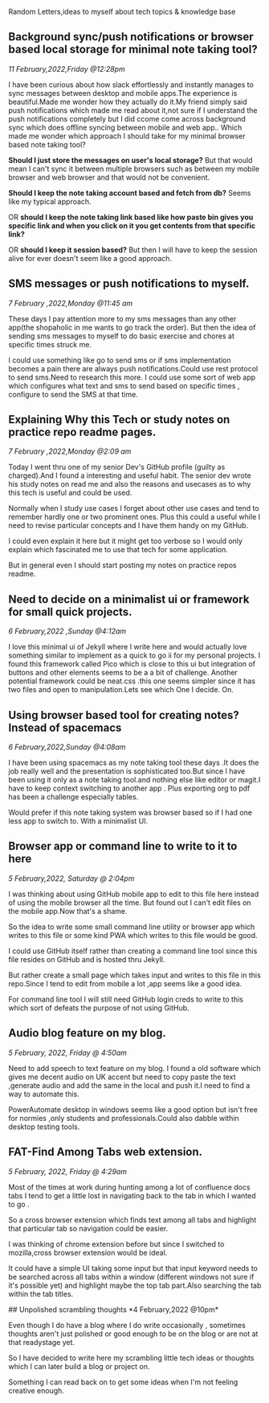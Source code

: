 
Random Letters,ideas to myself about tech topics & knowledge base

<!--[Unpolished scrambling thoughts](Unpolished scrambling thoughts)-->

## Background sync/push notifications or browser based local storage for minimal note taking tool?
*11 February,2022,Friday @12:28pm*


I have been curious about how slack effortlessly and instantly manages to sync messages between desktop and mobile apps.The experience is beautiful.Made me wonder how they actually do it.My friend simply said push notifications which made me read about it,not sure if I understand the push notifications completely but I did ccome come across background sync which does offline syncing between mobile and web app..
Which made me wonder which approach I should take for my minimal browser based note taking tool?


**Should I just store the messages on user's local storage?** But that would mean I can't sync it between multiple browsers such as  between my mobile browser and web browser and that would not be convenient.


**Should I keep the note taking account based and fetch from db?** Seems like my typical approach.

OR **should I keep the note taking link based like how paste bin gives you specific link and when you click on it you get contents from that specific link?** 

OR **should I keep it session based?** But then I will have to keep the session alive for ever doesn't seem like a good approach.


## SMS messages or push notifications to myself.
*7 February ,2022,Monday @11:45 am*

These days I pay attention more to my sms messages than any other app(the shopaholic in me wants to go track the order).
But then the idea of sending sms messages to myself to do basic exercise and chores at specific times struck me.

I could use something like go to send sms or if sms implementation becomes a pain there are always push notifications.Could use rest protocol to send sms.Need to research this more.
I could use some sort of web app which configures what text and sms to send based on specific times , configure to send the SMS at that time.

## Explaining Why this Tech or study notes on practice repo readme pages.
*7 February ,2022,Monday @2:09 am*

Today I went thru one of my senior Dev's GitHub profile (guilty as charged).And I found a interesting and useful habit.
The senior dev wrote his study notes on read me and also the reasons and usecases as to why this tech is useful and could be used.

Normally when I study use cases I  forget about other use cases and tend to remember hardly one or two prominent ones.
Plus this could a useful while I need to revise particular concepts and I have them handy on my GitHub.

I could even explain it here but it might get too verbose so I would only explain which fascinated me to use that tech for some application.

But in general even I should start posting my notes on practice repos readme. 
 

## Need to decide on a minimalist ui or framework for small quick projects.
*6 February,2022 ,Sunday @4:12am*

I love this minimal ui of Jekyll where I write here and would actually love something similar to implement as a quick to go ii for my personal projects.
I found this framework called Pico which is close to this ui but integration of buttons and other elements seems to be a a bit of challenge.
Another potential framework could be neat.css .this one seems simpler since it has two files and open to manipulation.Lets see which One I decide. On.

## Using browser based tool for creating notes?Instead of spacemacs
*6 February,2022,Sunday @4:08am*

I have been using spacemacs as my note taking tool these days .It does the job really well and the presentation is sophisticated too.But since I have been using it only as a note taking tool.and nothing else like editor or magit.I have to keep context switching to another app .
Plus exporting org to pdf has been a challenge especially tables.

Would prefer if this note taking system was browser based so if I had one less app to switch to.
With a minimalist UI.

## Browser app or command line to write to it to here

*5 February,2022, Saturday @ 2:04pm*

I was thinking about using GitHub mobile app to edit to this file here instead of using the mobile browser all the time.
But found out I can't edit files on the mobile app.Now that's a shame.

So the idea to write some small command line utility or browser app which writes to this file or some kind PWA which writes to this file would be good.

I could use GitHub itself rather than creating a command line tool since this file resides on GitHub and is hosted thru Jekyll.

But rather create a small page which takes input and writes to this file in this repo.Since I tend to edit from mobile a lot ,app seems like a good idea.

For command line tool I will still need GitHub login creds to write to this which sort of defeats the purpose of not using GitHub.



## Audio blog feature on my blog.

*5 February, 2022, Friday @ 4:50am*

Need to add speech to text feature on my blog.
I found a old software which gives me decent audio on UK accent but need to copy paste the text ,generate audio and add the same in the local and push it.I need to find a way to automate this.

PowerAutomate desktop in windows seems like a good option but isn't free for normies ,only students and professionals.Could also dabble within desktop testing tools.


## FAT-Find Among Tabs web extension.

*5 February, 2022, Friday @ 4:29am*

Most of the times at work during hunting among a lot of confluence docs tabs I tend to get a little lost in navigating back to the tab in which I wanted to go .  

So a cross browser extension which finds text among all tabs and highlight that particular tab so navigation could be easier.

I was thinking of chrome extension before but since I switched to mozilla,cross browser extension would be ideal.

It could have a simple UI taking some input but that input keyword needs to be searched across all tabs within a window (different windows not sure if it's possible yet) and highlight maybe the top tab part.Also searching the tab within the tab titles.

<div id ="Unpolished scrambling thoughts"/>
## Unpolished scrambling thoughts
*4 February,2022 @10pm*

Even though I do have a blog where I do write occasionally , sometimes thoughts aren't just polished or good enough to be on the blog or are not at that readystage yet.

So I have decided to write here my scrambling little tech ideas or thoughts which I can later build a blog or project on.

Something I can read back on to get some ideas when I'm not feeling creative enough.



<!-- Global site tag (gtag.js) - Google Analytics -->
<script async src="https://www.googletagmanager.com/gtag/js?id=G-1L3JTEQZ5Y"></script>
<script>
  window.dataLayer = window.dataLayer || [];
  function gtag(){dataLayer.push(arguments);}
  gtag('js', new Date());

  gtag('config', 'G-1L3JTEQZ5Y');
</script>
